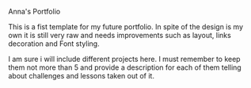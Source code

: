 Anna's Portfolio

This is a fist template for my future portfolio. In spite of the design is my own it is still very raw and needs improvements such as layout, links decoration and Font styling.

I am sure i will include different projects here. I must remember to keep them not more than 5 and provide a description for each of them telling about challenges and lessons taken out of it. 

